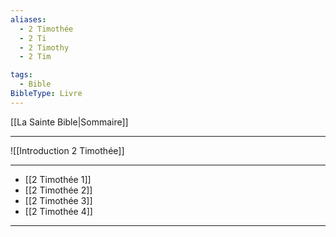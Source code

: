 ```yaml
---
aliases:
  - 2 Timothée
  - 2 Ti
  - 2 Timothy
  - 2 Tim

tags:
  - Bible
BibleType: Livre
---
```

[[La Sainte Bible|Sommaire]]

---

![[Introduction 2 Timothée]]

---
- [[2 Timothée 1]] 
- [[2 Timothée 2]] 
- [[2 Timothée 3]] 
- [[2 Timothée 4]] 


---
